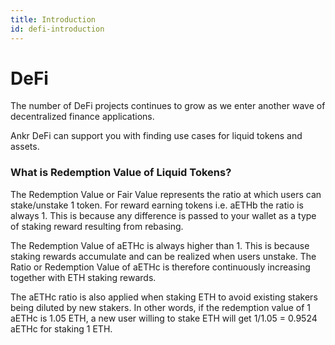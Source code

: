 ```yaml
---
title: Introduction
id: defi-introduction
---
```


# DeFi

The number of DeFi projects continues to grow as we enter another wave of decentralized finance applications. 

Ankr DeFi can support you with finding use cases for liquid tokens and assets. 


### What is Redemption Value of Liquid Tokens?

The Redemption Value or Fair Value represents the ratio at which users can stake/unstake 1 token. For reward earning tokens i.e. aETHb the ratio is always 1. This is because any difference is passed to your wallet as a type of staking reward resulting from rebasing.

The Redemption Value of aETHc is always higher than 1. This is because staking rewards accumulate and can be realized when users unstake. The Ratio or Redemption Value of aETHc is therefore continuously increasing together with ETH staking rewards.

The aETHc ratio is also applied when staking ETH to avoid existing stakers being diluted by new stakers. In other words, if the redemption value of 1 aETHc is 1.05 ETH, a new user willing to stake ETH will get 1/1.05 = 0.9524 aETHc for staking 1 ETH.